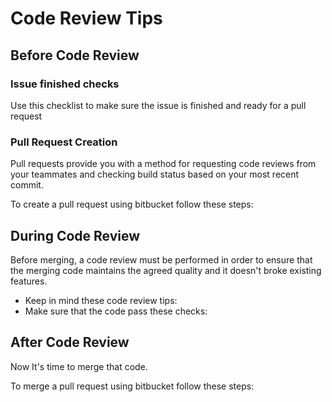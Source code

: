 # Code Review Tips

## Before Code Review

### Issue finished checks
Use this checklist to make sure the issue is finished and ready for a pull request


### Pull Request Creation
Pull requests provide you with a method for requesting code reviews from your teammates and checking build status based on your most recent commit.
 
To create a pull request using bitbucket follow these steps:


## During Code Review
Before merging, a code review must be performed in order to ensure that the merging code maintains the agreed quality and it doesn't broke existing features.

* Keep in mind these code review tips:
* Make sure that the code pass these checks:

## After Code Review
Now It's time to merge that code. 

To merge a pull request using bitbucket follow these steps:
